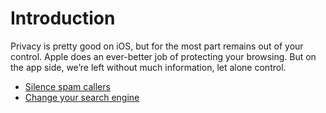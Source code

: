 # Introduction

Privacy is pretty good on iOS, but for the most part remains out of your control. Apple does an ever-better job of 
protecting your browsing. But on the app side, we’re left without much information, let alone control.

* [Silence spam callers](spam.md)
* [Change your search engine](search-engine.md)

